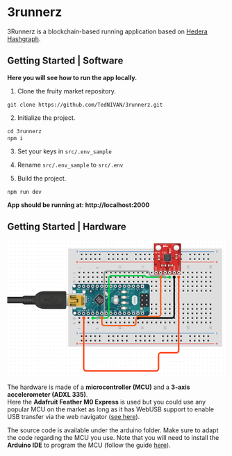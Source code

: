 # 3runnerz
3Runnerz is a blockchain-based running application based on [Hedera Hashgraph](https://hedera.com/).

## Getting Started | Software

**Here you will see how to run the app locally.**

1. Clone the fruity market repository.
```
git clone https://github.com/TedNIVAN/3runnerz.git
```

2. Initialize the project.
```
cd 3runnerz
npm i
```

3. Set your keys in `src/.env_sample` 

4. Rename `src/.env_sample` to `src/.env`

5. Build the project.
```
npm run dev
```

**App should be running at: http://localhost:2000**

## Getting Started | Hardware

![Device](https://github.com/TedNIVAN/3runnerz/blob/master/device.png)

The hardware is made of a **microcontroller (MCU)** and a **3-axis accelerometer (ADXL 335)**. <br />
Here the **Adafruit Feather M0 Express** is used but you could use any popular MCU on the market as long as it has WebUSB support to enable USB transfer via the web navigator ([see here](https://github.com/webusb/arduino#compatible-hardware)).

The source code is available under the arduino folder. Make sure to adapt the code regarding the MCU you use. Note that you will need to install the **Arduino IDE** to program the MCU (follow the guide [here](https://www.arduino.cc/en/Guide)).